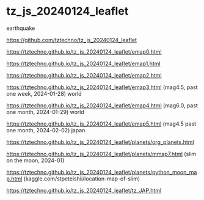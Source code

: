 # tz_js_20240124_leaflet

earthquake

https://github.com/tztechno/tz_js_20240124_leaflet

https://tztechno.github.io/tz_js_20240124_leaflet/emap0.html 

https://tztechno.github.io/tz_js_20240124_leaflet/emap1.html 

https://tztechno.github.io/tz_js_20240124_leaflet/emap2.html 

https://tztechno.github.io/tz_js_20240124_leaflet/emap3.html (mag4.5, past one week, 2024-01-28) world

https://tztechno.github.io/tz_js_20240124_leaflet/emap4.html (mag6.0, past one month, 2024-01-29) world

https://tztechno.github.io/tz_js_20240124_leaflet/emap5.html (mag4.5 past one month, 2024-02-02) japan

https://tztechno.github.io/tz_js_20240124_leaflet/planets/org_planets.html 

https://tztechno.github.io/tz_js_20240124_leaflet/planets/mmap7.html (slim on the moon, 2024-01)

https://tztechno.github.io/tz_js_20240124_leaflet/planets/python_moon_map.html (kaggle.com/stpeteishii/location-map-of-slim)

https://tztechno.github.io/tz_js_20240124_leaflet/tz_JAP.html 
